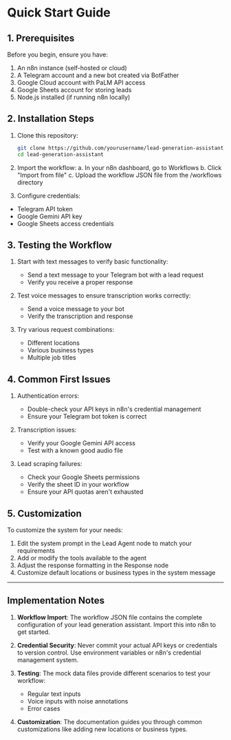 # Quick Start Guide

## 1. Prerequisites

Before you begin, ensure you have:

1. An n8n instance (self-hosted or cloud)
2. A Telegram account and a new bot created via BotFather
3. Google Cloud account with PaLM API access
4. Google Sheets account for storing leads
5. Node.js installed (if running n8n locally)

## 2. Installation Steps

1. Clone this repository:
   ```bash
   git clone https://github.com/yourusername/lead-generation-assistant.git
   cd lead-generation-assistant
   ```
2. Import the workflow:
a. In your n8n dashboard, go to Workflows
b. Click "Import from file"
c. Upload the workflow JSON file from the /workflows directory

3. Configure credentials:
* Telegram API token
* Google Gemini API key
* Google Sheets access credentials

## 3. Testing the Workflow
1. Start with text messages to verify basic functionality:
   * Send a text message to your Telegram bot with a lead request
   * Verify you receive a proper response

2. Test voice messages to ensure transcription works correctly:
   * Send a voice message to your bot
   * Verify the transcription and response

3. Try various request combinations:
   * Different locations
   * Various business types
   * Multiple job titles

## 4. Common First Issues
1. Authentication errors:
   * Double-check your API keys in n8n's credential management
   * Ensure your Telegram bot token is correct

2. Transcription issues:
   * Verify your Google Gemini API access
   * Test with a known good audio file

3. Lead scraping failures:
   * Check your Google Sheets permissions
   * Verify the sheet ID in your workflow
   * Ensure your API quotas aren't exhausted

## 5. Customization
To customize the system for your needs:
1. Edit the system prompt in the Lead Agent node to match your requirements
2. Add or modify the tools available to the agent
3. Adjust the response formatting in the Response node
4. Customize default locations or business types in the system message

---

## Implementation Notes

1. **Workflow Import**: The workflow JSON file contains the complete configuration of your lead generation assistant. Import this into n8n to get started.

2. **Credential Security**: Never commit your actual API keys or credentials to version control. Use environment variables or n8n's credential management system.

3. **Testing**: The mock data files provide different scenarios to test your workflow:
   - Regular text inputs
   - Voice inputs with noise annotations
   - Error cases

4. **Customization**: The documentation guides you through common customizations like adding new locations or business types.
